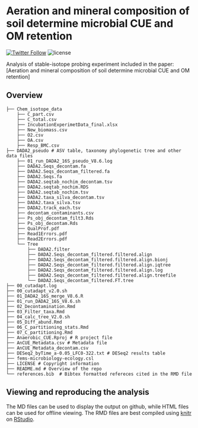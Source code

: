 Aeration and mineral composition of soil determine microbial CUE and OM retention
========

[![Twitter Follow](https://img.shields.io/twitter/follow/espadrine.svg?style=social&label=Follow)](https://twitter.com/RoeyAngel)   ![license](https://img.shields.io/github/license/mashape/apistatus.svg?style=flat-square)


Analysis of stable-isotope probing experiment included in the paper: [Aeration and mineral composition of soil determine microbial CUE and OM retention] 


Overview
--------
    ├── Chem_isotope_data
        ├── C_part.csv
        ├── C_total.csv
        ├── IncubationExperimetData_final.xlsx
        ├── New_biomass.csv
        ├── O2.csv
        ├── OA.csv
        ├── Resp_BMC.csv
    ├── DADA2_pseudo # ASV table, taxonomy phylogenetic tree and other data files
        ├── 01_run_DADA2_16S_pseudo_V8.6.log
        ├── DADA2.Seqs_decontam.fa
        ├── DADA2.Seqs_decontam_filtered.fa
        ├── DADA2.Seqs.fa
        ├── DADA2.seqtab_nochim_decontam.tsv
        ├── DADA2.seqtab_nochim.RDS
        ├── DADA2.seqtab_nochim.tsv
        ├── DADA2.taxa_silva_decontam.tsv
        ├── DADA2.taxa_silva.tsv
        ├── DADA2.track_each.tsv
        ├── decontam_contaminants.csv
        ├── Ps_obj_decontam_filt3.Rds
        ├── Ps_obj_decontam.Rds
        ├── QualProf.pdf
        ├── Read1Errors.pdf
        ├── Read2Errors.pdf
        └── Tree
            ├── DADA2.filter
            ├── DADA2.Seqs_decontam_filtered.filtered.align
            ├── DADA2.Seqs_decontam_filtered.filtered.align.bionj
            ├── DADA2.Seqs_decontam_filtered.filtered.align.iqtree
            ├── DADA2.Seqs_decontam_filtered.filtered.align.log
            ├── DADA2.Seqs_decontam_filtered.filtered.align.treefile
            └── DADA2.Seqs_decontam_filtered.FT.tree
    ├── 00_cutadapt.log
    ├── 00_cutadapt_v2.0.sh
    ├── 01_DADA2_16S_merge_V8.6.R
    ├── 01_run_DADA2_16S_V8.6.sh
    ├── 02_Decontamination.Rmd
    ├── 03_Filter_taxa.Rmd
    ├── 04_calc_tree_V2.0.sh
    ├── 05_Diff_abund.Rmd
    ├── 06_C_partitioning_stats.Rmd
    ├── 07_C_partitioning.Rmd
    ├── Anaerobic_CUE.Rproj # R project file
    ├── AnCUE_Metadata.csv # Metadata file
    ├── AnCUE_Metadata_decontam.csv
    ├── DESeq2_byTime_a-0.05_LFC0-322.txt # DESeq2 results table
    ├── fems-microbiology-ecology.csl
    ├── LICENSE # Copyright information
    ├── README.md # Overview of the repo
    └── references.bib  # Bibtex formatted refereces cited in the RMD file

Viewing and reproducing the analysis
--------
The MD files can be used to display the output on github, while HTML files can be used for offline viewing. 
The RMD files are best compiled using [knitr](https://yihui.name/knitr/) on [RStudio](https://www.rstudio.com/). 
